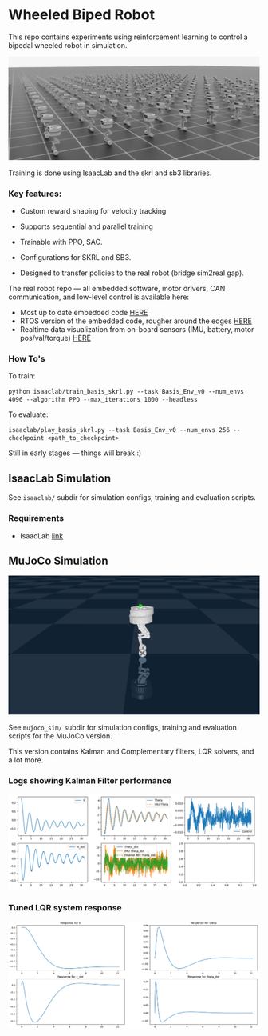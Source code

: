 # Wheeled Biped Robot

This repo contains experiments using reinforcement learning to control a bipedal wheeled robot in simulation. 

![alt text](images/CoverPhotoTraining.png)
<!-- ![alt text](images/CoverPhoto.png) -->


Training is done using IsaacLab and the skrl and sb3 libraries.

### Key features:

- Custom reward shaping for velocity tracking

- Supports sequential and parallel training

- Trainable with PPO, SAC.

- Configurations for SKRL and SB3.

- Designed to transfer policies to the real robot (bridge sim2real gap).

The real robot repo — all embedded software, motor drivers, CAN communication, and low-level control is available here:

- Most up to date embedded code [HERE](https://github.com/ojferro/NucleoFirmware)
- RTOS version of the embedded code, rougher around the edges [HERE](https://github.com/ojferro/NucleoRTOS)
- Realtime data visualization from on-board sensors (IMU, battery, motor pos/val/torque) [HERE](https://github.com/ojferro/MissionControl)

### How To's
To train:
```
python isaaclab/train_basis_skrl.py --task Basis_Env_v0 --num_envs 4096 --algorithm PPO --max_iterations 1000 --headless
```

To evaluate:
```
isaaclab/play_basis_skrl.py --task Basis_Env_v0 --num_envs 256 --checkpoint <path_to_checkpoint>
```

Still in early stages — things will break :)

## IsaacLab Simulation

See `isaaclab/` subdir for simulation configs, training and evaluation scripts.

### Requirements
- IsaacLab [link](https://github.com/isaac-sim/IsaacLab)



## MuJoCo Simulation

![alt text](images/CoverPhotoMuJoCo.png)

See `mujoco_sim/` subdir for simulation configs, training and evaluation scripts for the MuJoCo version.

This version contains Kalman and Complementary filters, LQR solvers, and a lot more.

### Logs showing Kalman Filter performance
![alt text](images/KalmanFilterTests.png)

### Tuned LQR system response
![alt text](images/LQR_solution_plots.png)